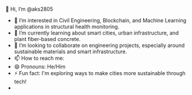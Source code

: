 👋 Hi, I’m @aks2805

- 👀 I’m interested in Civil Engineering, Blockchain, and Machine Learning applications in structural health monitoring.
- 🌱 I’m currently learning about smart cities, urban infrastructure, and plant fiber-based concrete.
- 💞️ I’m looking to collaborate on engineering projects, especially around sustainable materials and smart infrastructure.
- 📫 How to reach me:
- 😄 Pronouns: He/Him
- ⚡ Fun fact: I'm exploring ways to make cities more sustainable through tech!
- 
<!---
aks2805/aks2805 is a ✨ special ✨ repository because its `README.md` (this file) appears on your GitHub profile.
You can click the Preview link to take a look at your changes.
--->

